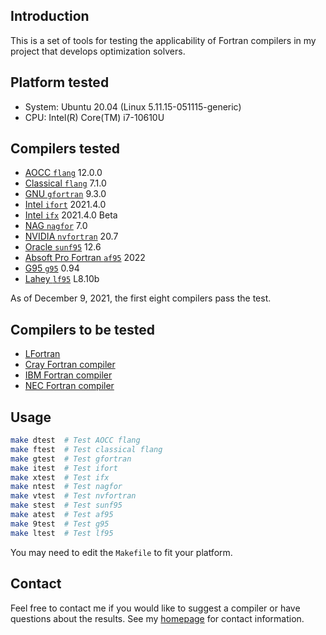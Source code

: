 ## Introduction

This is a set of tools for testing the applicability of Fortran compilers in my project
that develops optimization solvers.

## Platform tested

* System: Ubuntu 20.04 (Linux 5.11.15-051115-generic)
* CPU: Intel(R) Core(TM) i7-10610U

## Compilers tested

* [AOCC `flang`](https://developer.amd.com/amd-aocc/) 12.0.0
* [Classical `flang`](https://github.com/flang-compiler/flang) 7.1.0
* [GNU `gfortran`](https://gcc.gnu.org/fortran/) 9.3.0
* [Intel `ifort`](https://www.intel.com/content/www/us/en/developer/tools/oneapi/fortran-compiler.html) 2021.4.0
* [Intel `ifx`](https://www.intel.com/content/www/us/en/develop/documentation/fortran-compiler-oneapi-dev-guide-and-reference/top/language-reference/new-features-for-ifx.html) 2021.4.0 Beta
* [NAG `nagfor`](https://www.nag.com/content/nag-fortran-compiler) 7.0
* [NVIDIA `nvfortran`](https://docs.nvidia.com/hpc-sdk/index.html) 20.7
* [Oracle `sunf95`](https://www.oracle.com/tools/developerstudio/downloads/developer-studio-jsp.html) 12.6
* [Absoft Pro Fortran `af95`](https://www.absoft.com) 2022
* [G95 `g95`](https://www.g95.org/downloads.shtml) 0.94
* [Lahey `lf95`](https://lahey.com) L8.10b

As of December 9, 2021, the first eight compilers pass the test.

## Compilers to be tested
* [LFortran](https://lfortran.org)
* [Cray Fortran compiler](https://support.hpe.com/hpesc/public/docDisplay?docId=a00115296en_us&page=OpenMP_Overview.html)
* [IBM Fortran compiler](https://www.ibm.com/products/fortran-compiler-family)
* [NEC Fortran compiler](https://www.nec.com/en/global/solutions/hpc/sx/tools.html)

## Usage

```bash
make dtest  # Test AOCC flang
make ftest  # Test classical flang
make gtest  # Test gfortran
make itest  # Test ifort
make xtest  # Test ifx
make ntest  # Test nagfor
make vtest  # Test nvfortran
make stest  # Test sunf95
make atest  # Test af95
make 9test  # Test g95
make ltest  # Test lf95
```

You may need to edit the `Makefile` to fit your platform.


## Contact

Feel free to contact me if you would like to suggest a compiler or have questions about the results.
See my [homepage](https://www.zhangzk.net) for contact information.
